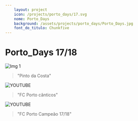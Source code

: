 ```yaml
---
    layout: project
    icon: /projects/porto_days/17.svg
    nome: Porto_Days
    background: /assets/projects/porto_days/Porto_Days.jpg
    font_do_titulo: Chunkfive
---
```


# Porto_Days 17/18

![Img 1](/assets/projects/porto_days/pintodacosta.jpg)
> "Pinto da Costa"

![YOUTUBE](https://www.youtube.com/embed/HmIecawQnVI)
> "FC Porto cânticos"

![YOUTUBE](https://www.youtube.com/embed/pDizHcqDxss)
> "FC Porto Campeão 17/18"